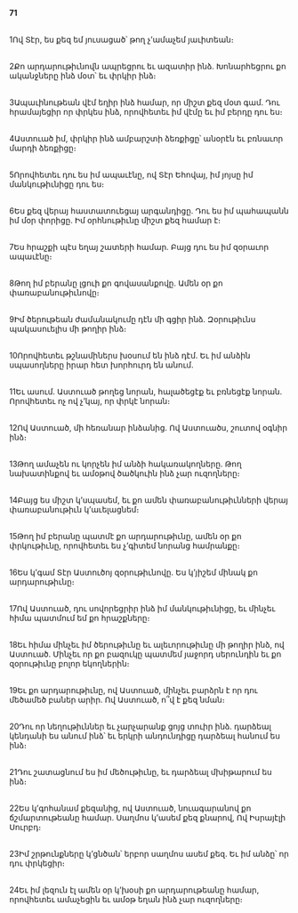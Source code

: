 **71**

\
1Ով Տէր, ես քեզ եմ յուսացած՝ թող չ’ամաչեմ յաւիտեան։

\
2Քո արդարութիւնովն ապրեցրու եւ ազատիր ինձ. Խոնարհեցրու քո ականջները ինձ մօտ՝ եւ փրկիր ինձ։

\
3Ապաւինութեան վէմ եղիր ինձ համար, որ միշտ քեզ մօտ գամ. Դու հրամայեցիր որ փրկես ինձ, որովհետեւ իմ վէմը եւ իմ բերդը դու ես։

\
4Աստուած իմ, փրկիր ինձ ամբարշտի ձեռքիցը՝ անօրէն եւ բռնաւոր մարդի ձեռքիցը։

\
5Որովհետեւ դու ես իմ ապաւէնը, ով Տէր Եհովայ, իմ յոյսը իմ մանկութիւնիցը դու ես։

\
6Ես քեզ վերայ հաստատուեցայ արգանդիցը. Դու ես իմ պահապանն իմ մօր փորիցը. Իմ օրհնութիւնը միշտ քեզ համար է։

\
7Ես հրաշքի պէս եղայ շատերի համար. Բայց դու ես իմ զօրաւոր ապաւէնը։

\
8Թող իմ բերանը լցուի քո գովասանքովը. Ամեն օր քո փառաբանութիւնովը։

\
9Իմ ծերութեան ժամանակումը դէն մի գցիր ինձ. Զօրութիւնս պակասուելիս մի թողիր ինձ։

\
10Որովհետեւ թշնամիներս խօսում են ինձ դէմ. Եւ իմ անձին սպասողները իրար հետ խորհուրդ են անում.

\
11Եւ ասում. Աստուած թողեց նորան, հալածեցէք եւ բռնեցէք նորան. Որովհետեւ ոչ ով չ’կայ, որ փրկէ նորան։

\
12Ով Աստուած, մի հեռանար ինձանից. Ով Աստուածս, շուտով օգնիր ինձ։

\
13Թող ամաչեն ու կորչեն իմ անձի հակառակողները. Թող նախատինքով եւ ամօթով ծածկուին ինձ չար ուզողները։

\
14Բայց ես միշտ կ’սպասեմ, եւ քո ամեն փառաբանութիւնների վերայ փառաբանութիւն կ’աւելացնեմ։

\
15Թող իմ բերանը պատմէ քո արդարութիւնը, ամեն օր քո փրկութիւնը, որովհետեւ ես չ’գիտեմ նորանց համրանքը։

\
16Ես կ’գամ Տէր Աստուծոյ զօրութիւնովը. Ես կ’յիշեմ մինակ քո արդարութիւնը։

\
17Ով Աստուած, դու սովորեցրիր ինձ իմ մանկութիւնիցը, եւ մինչեւ հիմա պատմում եմ քո հրաշքները։

\
18Եւ հիմա մինչեւ իմ ծերութիւնը եւ ալեւորութիւնը մի թողիր ինձ, ով Աստուած. Մինչեւ որ քո բազուկը պատմեմ յաջորդ սերունդին եւ քո զօրութիւնը բոլոր եկողներին։

\
19Եւ քո արդարութիւնը, ով Աստուած, մինչեւ բարձրն է որ դու մեծամեծ բաներ արիր. Ով Աստուած, ո՞վ է քեզ նման։

\
20Դու որ նեղութիւններ եւ չարչարանք ցոյց տուիր ինձ. դարձեալ կենդանի ես անում ինձ՝ եւ երկրի անդունդիցը դարձեալ հանում ես ինձ։

\
21Դու շատացնում ես իմ մեծութիւնը, եւ դարձեալ մխիթարում ես ինձ։

\
22Ես կ’գոհանամ քեզանից, ով Աստուած, նուագարանով քո ճշմարտութեանը համար. Սաղմոս կ’ասեմ քեզ քնարով, Ով Իսրայէլի Սուրբդ։

\
23Իմ շրթունքները կ’ցնծան՝ երբոր սաղմոս ասեմ քեզ. Եւ իմ անձը՝ որ դու փրկեցիր։

\
24Եւ իմ լեզուն էլ ամեն օր կ’խօսի քո արդարութեանը համար, որովհետեւ ամաչեցին եւ ամօթ եղան ինձ չար ուզողները։
